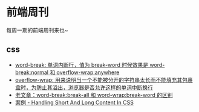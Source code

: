# 前端周刊
每周一期的前端周刊来也~

## css

* [word-break: 单词内断行，值为 break-word 时候效果是 word-break:normal 和 overflow-wrap:anywhere](https://developer.mozilla.org/zh-CN/docs/Web/CSS/word-break)
* [overflow-wrap: 用来说明当一个不能被分开的字符串太长而不能填充其包裹盒时，为防止其溢出，浏览器是否允许这样的单词中断换行](https://developer.mozilla.org/zh-CN/docs/Web/CSS/word-wrap)
* [老文章：word-break:break-all 和 word-wrap:break-word 的区别](https://www.zhangxinxu.com/wordpress/2015/11/diff-word-break-break-all-word-wrap-break-word/)
* [案例 - Handling Short And Long Content In CSS](https://ishadeed.com/article/css-short-long-content/)
